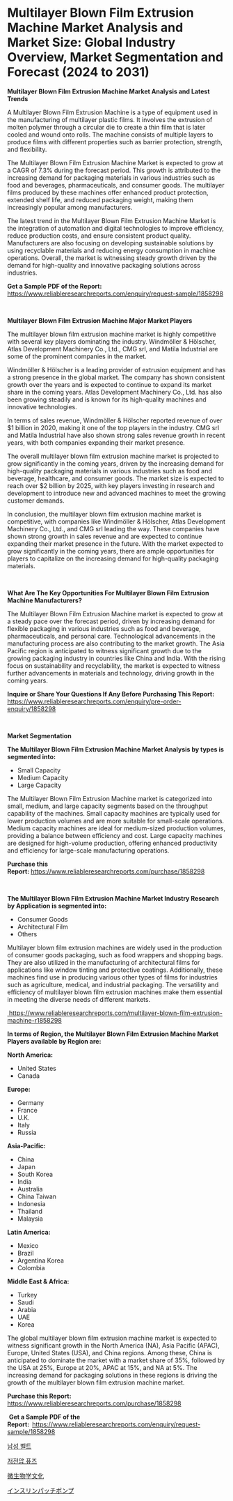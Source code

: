<p><h1>Multilayer Blown Film Extrusion Machine Market Analysis and Market Size: Global Industry Overview, Market Segmentation and Forecast (2024 to 2031)</h1></p><p><strong>Multilayer Blown Film Extrusion Machine Market Analysis and Latest Trends</strong></p>
<p><p>A Multilayer Blown Film Extrusion Machine is a type of equipment used in the manufacturing of multilayer plastic films. It involves the extrusion of molten polymer through a circular die to create a thin film that is later cooled and wound onto rolls. The machine consists of multiple layers to produce films with different properties such as barrier protection, strength, and flexibility.</p><p>The Multilayer Blown Film Extrusion Machine Market is expected to grow at a CAGR of 7.3% during the forecast period. This growth is attributed to the increasing demand for packaging materials in various industries such as food and beverages, pharmaceuticals, and consumer goods. The multilayer films produced by these machines offer enhanced product protection, extended shelf life, and reduced packaging weight, making them increasingly popular among manufacturers.</p><p>The latest trend in the Multilayer Blown Film Extrusion Machine Market is the integration of automation and digital technologies to improve efficiency, reduce production costs, and ensure consistent product quality. Manufacturers are also focusing on developing sustainable solutions by using recyclable materials and reducing energy consumption in machine operations. Overall, the market is witnessing steady growth driven by the demand for high-quality and innovative packaging solutions across industries.</p></p>
<p><strong>Get a Sample PDF of the Report:&nbsp;</strong> <a href="https://www.reliableresearchreports.com/enquiry/request-sample/1858298">https://www.reliableresearchreports.com/enquiry/request-sample/1858298</a></p>
<p>&nbsp;</p>
<p><strong>Multilayer Blown Film Extrusion Machine Major Market Players</strong></p>
<p><p>The multilayer blown film extrusion machine market is highly competitive with several key players dominating the industry. Windmöller & Hölscher, Atlas Development Machinery Co., Ltd., CMG srl, and Matila Industrial are some of the prominent companies in the market.</p><p>Windmöller & Hölscher is a leading provider of extrusion equipment and has a strong presence in the global market. The company has shown consistent growth over the years and is expected to continue to expand its market share in the coming years. Atlas Development Machinery Co., Ltd. has also been growing steadily and is known for its high-quality machines and innovative technologies.</p><p>In terms of sales revenue, Windmöller & Hölscher reported revenue of over $1 billion in 2020, making it one of the top players in the industry. CMG srl and Matila Industrial have also shown strong sales revenue growth in recent years, with both companies expanding their market presence.</p><p>The overall multilayer blown film extrusion machine market is projected to grow significantly in the coming years, driven by the increasing demand for high-quality packaging materials in various industries such as food and beverage, healthcare, and consumer goods. The market size is expected to reach over $2 billion by 2025, with key players investing in research and development to introduce new and advanced machines to meet the growing customer demands.</p><p>In conclusion, the multilayer blown film extrusion machine market is competitive, with companies like Windmöller & Hölscher, Atlas Development Machinery Co., Ltd., and CMG srl leading the way. These companies have shown strong growth in sales revenue and are expected to continue expanding their market presence in the future. With the market expected to grow significantly in the coming years, there are ample opportunities for players to capitalize on the increasing demand for high-quality packaging materials.</p></p>
<p>&nbsp;</p>
<p><strong>What Are The Key Opportunities For Multilayer Blown Film Extrusion Machine Manufacturers?</strong></p>
<p><p>The Multilayer Blown Film Extrusion Machine market is expected to grow at a steady pace over the forecast period, driven by increasing demand for flexible packaging in various industries such as food and beverage, pharmaceuticals, and personal care. Technological advancements in the manufacturing process are also contributing to the market growth. The Asia Pacific region is anticipated to witness significant growth due to the growing packaging industry in countries like China and India. With the rising focus on sustainability and recyclability, the market is expected to witness further advancements in materials and technology, driving growth in the coming years.</p></p>
<p><strong>Inquire or Share Your Questions If Any Before Purchasing This Report:</strong> <a href="https://www.reliableresearchreports.com/enquiry/pre-order-enquiry/1858298">https://www.reliableresearchreports.com/enquiry/pre-order-enquiry/1858298</a></p>
<p>&nbsp;</p>
<p><strong>Market Segmentation</strong></p>
<p><strong>The Multilayer Blown Film Extrusion Machine Market Analysis by types is segmented into:</strong></p>
<p><ul><li>Small Capacity</li><li>Medium Capacity</li><li>Large Capacity</li></ul></p>
<p><p>The Multilayer Blown Film Extrusion Machine market is categorized into small, medium, and large capacity segments based on the throughput capability of the machines. Small capacity machines are typically used for lower production volumes and are more suitable for small-scale operations. Medium capacity machines are ideal for medium-sized production volumes, providing a balance between efficiency and cost. Large capacity machines are designed for high-volume production, offering enhanced productivity and efficiency for large-scale manufacturing operations.</p></p>
<p><strong>Purchase this Report:&nbsp;</strong><a href="https://www.reliableresearchreports.com/purchase/1858298">https://www.reliableresearchreports.com/purchase/1858298</a></p>
<p>&nbsp;</p>
<p><strong>The Multilayer Blown Film Extrusion Machine Market Industry Research by Application is segmented into:</strong></p>
<p><ul><li>Consumer Goods</li><li>Architectural Film</li><li>Others</li></ul></p>
<p><p>Multilayer blown film extrusion machines are widely used in the production of consumer goods packaging, such as food wrappers and shopping bags. They are also utilized in the manufacturing of architectural films for applications like window tinting and protective coatings. Additionally, these machines find use in producing various other types of films for industries such as agriculture, medical, and industrial packaging. The versatility and efficiency of multilayer blown film extrusion machines make them essential in meeting the diverse needs of different markets.</p></p>
<p><a href="https://www.reliableresearchreports.com/multilayer-blown-film-extrusion-machine-r1858298">&nbsp;https://www.reliableresearchreports.com/multilayer-blown-film-extrusion-machine-r1858298</a></p>
<p><strong>In terms of Region, the Multilayer Blown Film Extrusion Machine Market Players available by Region are:</strong></p>
<p>
    <p> <strong> North America: </strong>
        <ul>
            <li>United States</li>
            <li>Canada</li>
        </ul>
        </p> 
    <p> <strong> Europe: </strong>
        <ul>
            <li>Germany</li>
            <li>France</li>
            <li>U.K.</li>
            <li>Italy</li>
            <li>Russia</li>
        </ul>
        </p> 
    <p> <strong> Asia-Pacific: </strong>
        <ul>
            <li>China</li>
            <li>Japan</li>
            <li>South Korea</li>
            <li>India</li>
            <li>Australia</li>
            <li>China Taiwan</li>
            <li>Indonesia</li>
            <li>Thailand</li>
            <li>Malaysia</li>
        </ul>
        </p> 
    <p> <strong> Latin America: </strong>
        <ul>
            <li>Mexico</li>
            <li>Brazil</li>
            <li>Argentina Korea</li>
            <li>Colombia</li>
        </ul>
        </p> 
    <p> <strong> Middle East & Africa: </strong>
        <ul>
            <li>Turkey</li>
            <li>Saudi</li>
            <li>Arabia</li>
            <li>UAE</li>
            <li>Korea</li>
        </ul>
    </p>
    </p>
<p><p>The global multilayer blown film extrusion machine market is expected to witness significant growth in the North America (NA), Asia Pacific (APAC), Europe, United States (USA), and China regions. Among these, China is anticipated to dominate the market with a market share of 35%, followed by the USA at 25%, Europe at 20%, APAC at 15%, and NA at 5%. The increasing demand for packaging solutions in these regions is driving the growth of the multilayer blown film extrusion machine market.</p></p>
<p><strong>Purchase this Report: </strong><a href="https://www.reliableresearchreports.com/purchase/1858298">https://www.reliableresearchreports.com/purchase/1858298</a></p>
<p>&nbsp;<strong>Get a Sample PDF of the Report:&nbsp;&nbsp;</strong><a href="https://www.reliableresearchreports.com/enquiry/request-sample/1858298">https://www.reliableresearchreports.com/enquiry/request-sample/1858298</a></p>
<p><strong></strong></p>
<p><p><a href="https://medium.com/@minimini78678/%EB%82%A8%EC%84%B1-%EB%B2%A8%ED%8A%B8-%EC%8B%9C%EC%9E%A5-%EC%8B%9C%EC%9E%A5-%EC%A0%90%EC%9C%A0%EC%9C%A8-%EC%8B%9C%EC%9E%A5-%EB%8F%99%ED%96%A5-%EB%B0%8F-%EB%AF%B8%EB%9E%98-%EC%84%B1%EC%9E%A5-%ED%83%90%EA%B5%AC-ef7123885b0d">남성 벨트</a></p><p><a href="https://medium.com/@lilmama456456/%EC%A0%80%EC%A0%84%EC%95%95-%ED%93%A8%EC%A6%88-%EC%8B%9C%EC%9E%A5%EC%9D%80-%EC%8B%9C%EC%9E%A5-%EC%A0%90%EC%9C%A0%EC%9C%A8-%EC%8B%9C%EC%9E%A5-%EB%8F%99%ED%96%A5-%EB%B0%8F-%EC%8B%9C%EC%9E%A5-%EC%84%B1%EC%9E%A5%EC%97%90-%EB%8C%80%ED%95%9C-%EC%A0%95%EB%B3%B4%EB%A5%BC-%EC%A0%9C%EA%B3%B5%ED%95%A9%EB%8B%88%EB%8B%A4-507aa6e902bf">저전압 퓨즈</a></p><p><a href="https://medium.com/@sebastianhodges1/%E5%BE%AE%E7%94%9F%E7%89%A9%E5%AD%A6%E5%9F%B9%E9%A4%8A%E5%B8%82%E5%A0%B4%E5%B1%95%E6%9C%9B-%E7%94%A3%E6%A5%AD%E6%A6%82%E8%A6%81%E3%81%A8%E4%BA%88%E6%B8%AC-2024%E5%B9%B4%E3%81%8B%E3%82%892031%E5%B9%B4-685d9ccefecb">微生物学文化</a></p><p><a href="https://medium.com/@johneahan44556754/%E3%82%A4%E3%83%B3%E3%82%B9%E3%83%AA%E3%83%B3%E3%83%91%E3%83%83%E3%83%81%E3%83%9D%E3%83%B3%E3%83%97%E3%81%AE%E5%B8%82%E5%A0%B4%E5%88%86%E6%9E%90-%E3%81%9D%E3%81%AE%E5%B9%B4%E9%96%93%E6%88%90%E9%95%B7%E7%8E%87-%E5%B8%82%E5%A0%B4%E3%82%BB%E3%82%B0%E3%83%A1%E3%83%B3%E3%83%86%E3%83%BC%E3%82%B7%E3%83%A7%E3%83%B3-%E3%81%8A%E3%82%88%E3%81%B3%E3%82%B0%E3%83%AD%E3%83%BC%E3%83%90%E3%83%AB%E7%94%A3%E6%A5%AD%E6%A6%82%E8%A6%81-6db6006e745b">インスリンパッチポンプ</a></p></p>